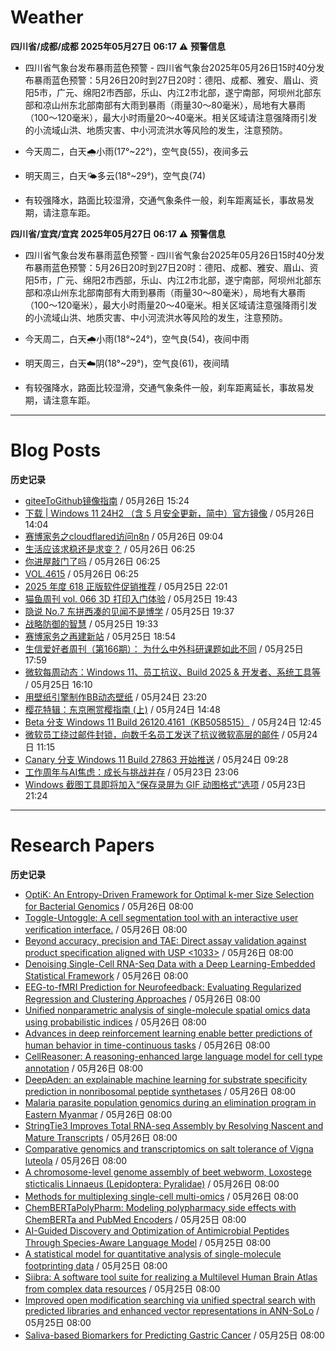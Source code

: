 # Weather
<!--qweather:start-->
**四川省/成都/成都 2025年05月27日 06:17**
⚠️ **预警信息**
-  四川省气象台发布暴雨蓝色预警 - 四川省气象台2025年05月26日15时40分发布暴雨蓝色预警：5月26日20时到27日20时：德阳、成都、雅安、眉山、资阳5市，广元、绵阳2市西部，乐山、内江2市北部，遂宁南部，阿坝州北部东部和凉山州东北部南部有大雨到暴雨（雨量30～80毫米），局地有大暴雨（100～120毫米），最大小时雨量20～40毫米。相关区域请注意强降雨引发的小流域山洪、地质灾害、中小河流洪水等风险的发生，注意预防。

- 今天周二，白天🌧️小雨(17°~22°)，空气良(55)，夜间多云
- 明天周三，白天🌤️多云(18°~29°)，空气良(74)
- 有较强降水，路面比较湿滑，交通气象条件一般，刹车距离延长，事故易发期，请注意车距。

**四川省/宜宾/宜宾 2025年05月27日 06:17**
⚠️ **预警信息**
-  四川省气象台发布暴雨蓝色预警 - 四川省气象台2025年05月26日15时40分发布暴雨蓝色预警：5月26日20时到27日20时：德阳、成都、雅安、眉山、资阳5市，广元、绵阳2市西部，乐山、内江2市北部，遂宁南部，阿坝州北部东部和凉山州东北部南部有大雨到暴雨（雨量30～80毫米），局地有大暴雨（100～120毫米），最大小时雨量20～40毫米。相关区域请注意强降雨引发的小流域山洪、地质灾害、中小河流洪水等风险的发生，注意预防。

- 今天周二，白天🌧️小雨(18°~24°)，空气良(54)，夜间中雨
- 明天周三，白天☁️阴(18°~29°)，空气良(61)，夜间晴
- 有较强降水，路面比较湿滑，交通气象条件一般，刹车距离延长，事故易发期，请注意车距。
<!--qweather:end-->
---
# Blog Posts
<!--rss-blogs:start-->
**历史记录**
- [giteeToGithub镜像指南](https://hp-l.github.io/2025/05/26/152454/) / 05月26日 15:24
- [下载 | Windows 11 24H2 （含 5 月安全更新，简中）官方镜像](https://windiscover.com/posts/windows-11-24h2-with-may-2025-update-iso.html) / 05月26日 14:04
- [赛博家务之cloudflared访问n8n](https://blog.pursuitus.com/cloudflaredandn8n.html) / 05月26日 09:04
- [生活应该求稳还是求变？](http://m.wufazhuce.com/question/4374) / 05月26日 06:25
- [你进屋敲门了吗](http://m.wufazhuce.com/article/6797) / 05月26日 06:25
- [VOL.4615](http://m.wufazhuce.com/one/4762) / 05月26日 06:25
- [2025 年度 618 正版软件促销推荐](https://windiscover.com/posts/618-2025-geniune-apps-deals.html) / 05月25日 22:01
- [猫鱼周刊 vol. 066 3D 打印入门体验](https://ameow.xyz/archives/weekly-066) / 05月25日 19:43
- [隐说 No.7 东拼西凑的见闻不是博学](https://wangyurui.com/posts/yin-shuo-no-7-dong-pin-xi-cou-bu-shi-bo-xue-cfd29bad) / 05月25日 19:37
- [战略防御的智慧](https://wangyurui.com/posts/zai-du-mao-xuan-zhong-guo-ge-ming-zhan-zheng-de-d4d1c3b9) / 05月25日 19:33
- [赛博家务之再建新站](https://blog.pursuitus.com/cyber-home-building-a-new-station.html) / 05月25日 18:54
- [生信爱好者周刊（第166期）： 为什么中外科研课题如此不同](https://openbiox.github.io/weekly/issue-166/) / 05月25日 17:59
- [微软每周动态：Windows 11、员工抗议、Build 2025 & 开发者、系统工具等](https://windiscover.com/posts/microsoft-weekly-may-19-to-may-25.html) / 05月25日 16:10
- [用壁纸引擎制作BB动态壁纸](https://www.wordpace.com/creating-wallpapers-with-wallpaper-engine/) / 05月24日 23:20
- [樱花特辑：东京圈赏樱指南 (上)](https://song.al/sakura_1) / 05月24日 14:48
- [Beta 分支 Windows 11 Build 26120.4161（KB5058515）](https://windiscover.com/posts/windows-11-build-26120-kb5058515.html) / 05月24日 12:45
- [微软员工绕过邮件封锁，向数千名员工发送了抗议微软高层的邮件](https://windiscover.com/posts/microsoft-employee-bypasses-the-email-block.html) / 05月24日 11:15
- [Canary 分支 Windows 11 Build 27863 开始推送](https://windiscover.com/posts/windows-11-build-27863.html) / 05月24日 09:28
- [工作周年与AI焦虑：成长与挑战并存](https://innei.in/notes/192) / 05月23日 23:06
- [Windows 截图工具即将加入“保存录屏为 GIF 动图格式“选项](https://windiscover.com/posts/snipping-tool-to-add-save-screen-recordings-as-gif-option.html) / 05月23日 21:24
<!--rss-blogs:end-->
---
# Research Papers
<!--rss-papers:start-->
**历史记录**
- [OptiK: An Entropy-Driven Framework for Optimal k-mer Size Selection for Bacterial Genomics](https://www.biorxiv.org/content/10.1101/2025.05.21.655412v1?rss=1) / 05月26日 08:00
- [Toggle-Untoggle: A cell segmentation tool with an interactive user verification interface.](https://www.biorxiv.org/content/10.1101/2025.05.21.655178v1?rss=1) / 05月26日 08:00
- [Beyond accuracy, precision and TAE: Direct assay validation against product specification aligned with USP <1033>](https://www.biorxiv.org/content/10.1101/2025.05.21.655192v1?rss=1) / 05月26日 08:00
- [Denoising Single-Cell RNA-Seq Data with a Deep Learning-Embedded Statistical Framework](https://www.biorxiv.org/content/10.1101/2025.05.20.655104v1?rss=1) / 05月26日 08:00
- [EEG-to-fMRI Prediction for Neurofeedback: Evaluating Regularized Regression and Clustering Approaches](https://www.biorxiv.org/content/10.1101/2025.05.20.654907v1?rss=1) / 05月26日 08:00
- [Unified nonparametric analysis of single-molecule spatial omics data using probabilistic indices](https://www.biorxiv.org/content/10.1101/2025.05.20.654270v1?rss=1) / 05月26日 08:00
- [Advances in deep reinforcement learning enable better predictions of human behavior in time-continuous tasks](https://www.biorxiv.org/content/10.1101/2025.05.20.655119v1?rss=1) / 05月26日 08:00
- [CellReasoner: A reasoning-enhanced large language model for cell type annotation](https://www.biorxiv.org/content/10.1101/2025.05.20.655112v1?rss=1) / 05月26日 08:00
- [DeepAden: an explainable machine learning for substrate specificity prediction in nonribosomal peptide synthetases](https://www.biorxiv.org/content/10.1101/2025.05.21.655435v1?rss=1) / 05月26日 08:00
- [Malaria parasite population genomics during an elimination program in Eastern Myanmar](https://www.biorxiv.org/content/10.1101/2025.05.21.655408v1?rss=1) / 05月26日 08:00
- [StringTie3 Improves Total RNA-seq Assembly by Resolving Nascent and Mature Transcripts](https://www.biorxiv.org/content/10.1101/2025.05.21.655404v1?rss=1) / 05月26日 08:00
- [Comparative genomics and transcriptomics on salt tolerance of Vigna luteola](https://www.biorxiv.org/content/10.1101/2025.05.21.653682v1?rss=1) / 05月26日 08:00
- [A chromosome-level genome assembly of beet webworm, Loxostege sticticalis Linnaeus (Lepidoptera: Pyralidae)](https://www.nature.com/articles/s41597-025-04371-8) / 05月26日 08:00
- [Methods for multiplexing single-cell multi-omics](https://www.nature.com/articles/s41592-025-02657-8) / 05月26日 08:00
- [ChemBERTaPolyPharm: Modeling polypharmacy side effects with ChemBERTa and PubMed Encoders](https://www.biorxiv.org/content/10.1101/2025.05.20.655109v1?rss=1) / 05月25日 08:00
- [AI-Guided Discovery and Optimization of Antimicrobial Peptides Through Species-Aware Language Model](https://www.biorxiv.org/content/10.1101/2025.05.20.654992v1?rss=1) / 05月25日 08:00
- [A statistical model for quantitative analysis of single-molecule footprinting data](https://www.biorxiv.org/content/10.1101/2025.05.20.655044v1?rss=1) / 05月25日 08:00
- [Siibra: A software tool suite for realizing a Multilevel Human Brain Atlas from complex data resources](https://www.biorxiv.org/content/10.1101/2025.05.20.655042v1?rss=1) / 05月25日 08:00
- [Improved open modification searching via unified spectral search with predicted libraries and enhanced vector representations in ANN-SoLo](https://www.biorxiv.org/content/10.1101/2025.05.20.655174v1?rss=1) / 05月25日 08:00
- [Saliva-based Biomarkers for Predicting Gastric Cancer](https://www.biorxiv.org/content/10.1101/2025.05.20.655204v1?rss=1) / 05月25日 08:00
<!--rss-papers:end-->

